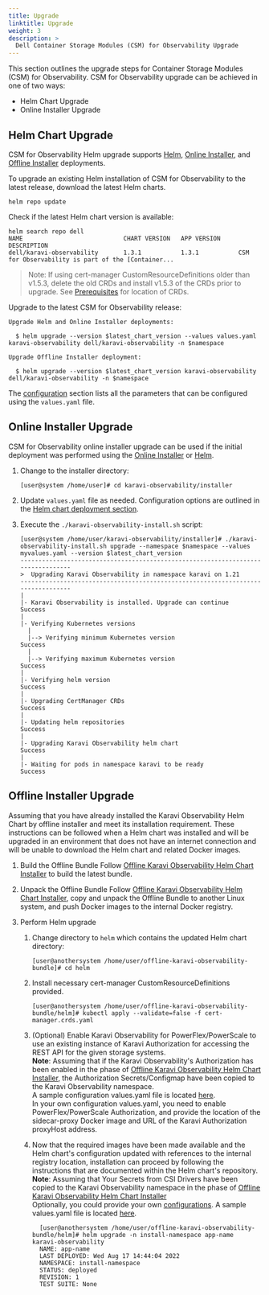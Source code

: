 ```yaml
---
title: Upgrade
linktitle: Upgrade 
weight: 3
description: >
  Dell Container Storage Modules (CSM) for Observability Upgrade
---
```


This section outlines the upgrade steps for Container Storage Modules (CSM) for Observability. CSM for Observability upgrade can be achieved in one of two ways:

- Helm Chart Upgrade
- Online Installer Upgrade

## Helm Chart Upgrade

CSM for Observability Helm upgrade supports [Helm](../deployment/helm), [Online Installer](../deployment/online), and [Offline Installer](../deployment/offline) deployments. 

To upgrade an existing Helm installation of CSM for Observability to the latest release, download the latest Helm charts.

```
helm repo update
```

Check if the latest Helm chart version is available:

```
helm search repo dell
NAME                            CHART VERSION   APP VERSION     DESCRIPTION
dell/karavi-observability       1.3.1           1.3.1           CSM for Observability is part of the [Container...
```

>Note: If using cert-manager CustomResourceDefinitions older than v1.5.3, delete the old CRDs and install v1.5.3 of the CRDs prior to upgrade. See [Prerequisites](../deployment/helm#prerequisites) for location of CRDs.

Upgrade to the latest CSM for Observability release:

```
Upgrade Helm and Online Installer deployments:

  $ helm upgrade --version $latest_chart_version --values values.yaml karavi-observability dell/karavi-observability -n $namespace

Upgrade Offline Installer deployment:

  $ helm upgrade --version $latest_chart_version karavi-observability dell/karavi-observability -n $namespace
```

The [configuration](../deployment/helm#configuration) section lists all the parameters that can be configured using the `values.yaml` file.

## Online Installer Upgrade

CSM for Observability online installer upgrade can be used if the initial deployment was performed using the [Online Installer](../deployment/online) or [Helm](../deployment/helm).

1. Change to the installer directory:
    ```
    [user@system /home/user]# cd karavi-observability/installer
    ```
2. Update `values.yaml` file as needed. Configuration options are outlined in the [Helm chart deployment section](../deployment/helm#configuration).

3. Execute the `./karavi-observability-install.sh` script:
    ```
    [user@system /home/user/karavi-observability/installer]# ./karavi-observability-install.sh upgrade --namespace $namespace --values myvalues.yaml --version $latest_chart_version
    ---------------------------------------------------------------------------------
    >  Upgrading Karavi Observability in namespace karavi on 1.21
    ---------------------------------------------------------------------------------
    |
    |- Karavi Observability is installed. Upgrade can continue          Success
    |
    |- Verifying Kubernetes versions
      |
      |--> Verifying minimum Kubernetes version                         Success
      |
      |--> Verifying maximum Kubernetes version                         Success
    |
    |- Verifying helm version                                           Success
    |
    |- Upgrading CertManager CRDs                                       Success
    |
    |- Updating helm repositories                                       Success
    |
    |- Upgrading Karavi Observability helm chart                        Success
    |
    |- Waiting for pods in namespace karavi to be ready                 Success
    ``` 

## Offline Installer Upgrade

Assuming that you have already installed the Karavi Observability Helm Chart by offline installer and meet its installation requirement.
These instructions can be followed when a Helm chart was installed and will be upgraded in an environment that does not have an internet connection and will be unable to download the Helm chart and related Docker images.

1. Build the Offline Bundle
    Follow [Offline Karavi Observability Helm Chart Installer](../deployment/offline) to build the latest bundle.

2. Unpack the Offline Bundle
   Follow [Offline Karavi Observability Helm Chart Installer](../deployment/offline), copy and unpack the Offline Bundle to another Linux system, and push Docker images to the internal Docker registry.

3. Perform Helm upgrade
   1. Change directory to `helm` which contains the updated Helm chart directory:
      ```
      [user@anothersystem /home/user/offline-karavi-observability-bundle]# cd helm
      ```
   2. Install necessary cert-manager CustomResourceDefinitions provided.
      ```
      [user@anothersystem /home/user/offline-karavi-observability-bundle/helm]# kubectl apply --validate=false -f cert-manager.crds.yaml
      ```
   3. (Optional) Enable Karavi Observability for PowerFlex/PowerScale to use an existing instance of Karavi Authorization for accessing the REST API for the given storage systems.  
      **Note**: Assuming that if the Karavi Observability's Authorization has been enabled in the phase of [Offline Karavi Observability Helm Chart Installer](../deployment/offline), the Authorization Secrets/Configmap have been copied to the Karavi Observability namespace.  
      A sample configuration values.yaml file is located [here](https://github.com/dell/helm-charts/blob/main/charts/karavi-observability/values.yaml).  
      In your own configuration values.yaml, you need to enable PowerFlex/PowerScale Authorization, and provide the location of the sidecar-proxy Docker image and URL of the Karavi Authorization proxyHost address.  
   
   4. Now that the required images have been made available and the Helm chart's configuration updated with references to the internal registry location, installation can proceed by following the instructions that are documented within the Helm chart's repository.  
      **Note**: Assuming that Your Secrets from CSI Drivers have been copied to the Karavi Observability namespace in the phase of [Offline Karavi Observability Helm Chart Installer](../deployment/offline)   
      Optionally, you could provide your own [configurations](../deployment/helm/#configuration). A sample values.yaml file is located [here](https://github.com/dell/helm-charts/blob/main/charts/karavi-observability/values.yaml).
      ```
        [user@anothersystem /home/user/offline-karavi-observability-bundle/helm]# helm upgrade -n install-namespace app-name karavi-observability
        NAME: app-name
        LAST DEPLOYED: Wed Aug 17 14:44:04 2022
        NAMESPACE: install-namespace
        STATUS: deployed
        REVISION: 1
        TEST SUITE: None
      ``` 
        